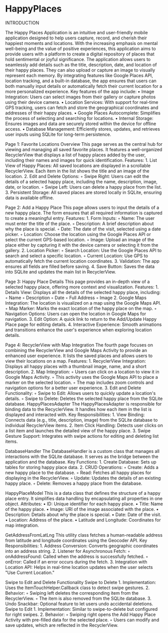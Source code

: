 # HappyPlaces
INTRODUCTION

The Happy Places Application is an intuitive and user-friendly mobile application designed to help users capture, record, and cherish their happiest moments and locations. With the increasing emphasis on mental well-being and the value of positive experiences, this application aims to provide users with a platform to create a digital repository of places that hold sentimental or joyful significance.
The application allows users to seamlessly add details such as the title, description, date, and location of their happy places. They can also upload or capture an image to visually represent each memory. By integrating features like Google Places API, location tracking, and a built-in database, the app ensures that users can both manually input details or automatically fetch their current location for a more personalized experience.
Key features of the app include:
    • Image Integration: Users can select images from their gallery or capture photos using their device camera.
    • Location Services: With support for real-time GPS tracking, users can fetch and store the geographical coordinates and addresses of their happy places.
    • Google Places Autocomplete: Simplifies the process of selecting and searching for locations.
    • Internal Storage: Ensures images and data are securely stored within the device for offline access.
    • Database Management: Efficiently stores, updates, and retrieves user inputs using SQLite for long-term persistence.




Page 1: Favorite Locations Overview
This page serves as the central hub for viewing and managing all saved favorite places. It features a well-organized RecyclerView that displays a list of happy places added by the user, including their names and images for quick identification.
Features:
    1. List View of Happy Places: All saved locations are displayed in a scrollable RecyclerView. Each item in the list shows the title and an image of the location.
    2. Edit and Delete Options:
        ◦ Swipe Right: Users can edit the details of a selected happy place, including the name, description, image, date, or location.
        ◦ Swipe Left: Users can delete a happy place from the list.
    3. Persistent Storage: All saved places are stored locally in SQLite, ensuring data is available offline.



Page 2: Add a Happy Place
This page allows users to input the details of a new happy place. The form ensures that all required information is captured to create a meaningful entry.
Features:
    1. Form Inputs:
        ◦ Name: The user must enter the title of the place.
        ◦ Description: A brief description about why the place is special.
        ◦ Date: The date of the visit, selected using a date picker.
        ◦ Location: Choose the location using the Google Places API or select the current GPS-based location.
        ◦ Image: Upload an image of the place either by capturing it with the device camera or selecting it from the gallery.
    2. Location Picker:
        ◦ Search Location: Use the Google Places API to search and select a specific location.
        ◦ Current Location: Use GPS to automatically fetch the current location coordinates.
    3. Validation: The app ensures all fields are filled before saving.
    4. Save Button: Saves the data into SQLite and updates the main list in RecyclerView.

Page 3: Happy Place Details
This page provides an in-depth view of a selected happy place, offering more context and visualization.
Features:
    1. Details View: Displays all the details of the selected happy place, including:
        ◦ Name
        ◦ Description
        ◦ Date
        ◦ Full Address
        ◦ Image
    2. Google Maps Integration: The location is visualized on a map using the Google Maps API.
        ◦ Map Marker: Marks the exact location of the happy place on the map.
        ◦ Navigation Options: Users can open the location in Google Maps for navigation.
    3. Edit Option: A quick link to return to the Add/Update Happy Place page for editing details.
    4. Interactive Experience: Smooth animations and transitions enhance the user's experience when exploring location details.
       
Page 4: RecyclerView with Map Integration
The fourth page focuses on combining the RecyclerView and Google Maps Activity to provide an enhanced user experience. It lists the saved places and allows users to view their locations on a map.
Features:
    1. RecyclerView Integration: Displays all happy places with a thumbnail image, name, and a short description.
    2. Map Integration:
        ◦ Users can click on a location to view it in Google Maps Activity.
        ◦ This activity uses the Google Maps API to place a marker on the selected location.
        ◦ The map includes zoom controls and navigation options for a better user experience.
    3. Edit and Delete Functionality:
        ◦ Swipe to Edit: Allows users to quickly update a location's details.
        ◦ Swipe to Delete: Deletes the selected happy place from the SQLite database.
HappyPlacesAdapter
The HappyPlacesAdapter is responsible for binding data to the RecyclerView. It handles how each item in the list is displayed and interacted with.
Key Responsibilities:
    1. View Binding: Connects data (e.g., title, description, image) from the SQLite database to individual RecyclerView items.
    2. Item Click Handling: Detects user clicks on a list item and launches the detailed view of the happy place.
    3. Swipe Gesture Support: Integrates with swipe actions for editing and deleting list items.







DatabaseHandler
The DatabaseHandler is a custom class that manages all interactions with the SQLite database. It serves as the bridge between the application and the database.
Key Functions:
    1. Create Database: Sets up tables for storing happy place data.
    2. CRUD Operations:
        ◦ Create: Adds a new happy place to the database.
        ◦ Read: Fetches all happy places for displaying in the RecyclerView.
        ◦ Update: Updates the details of an existing happy place.
        ◦ Delete: Removes a happy place from the database.






HappyPlaceModel
This is a data class that defines the structure of a happy place entry. It simplifies data handling by encapsulating all properties in one object.
Attributes:
    • ID: Unique identifier for each happy place.
    • Title: Name of the happy place.
    • Image: URI of the image associated with the place.
    • Description: Details about why the place is special.
    • Date: Date of the visit.
    • Location: Address of the place.
    • Latitude and Longitude: Coordinates for map integration.
      
GetAddressFromLatLng
This utility class fetches a human-readable address from latitude and longitude coordinates using the Geocoder API.
Key Responsibilities:
    1. Address Conversion: Converts geographic coordinates into an address string.
    2. Listener for Asynchronous Fetch:
        ◦ onAddressFound: Called when the address is successfully fetched.
        ◦ onError: Called if an error occurs during the fetch.
    3. Integration with Location API: Helps in real-time location updates when the user selects "Use Current Location."





Swipe to Edit and Delete Functionality
Swipe to Delete
    1. Implementation: Uses the ItemTouchHelper.Callback class to detect swipe gestures.
    2. Behavior:
        ◦ Swiping left deletes the corresponding item from the RecyclerView.
        ◦ The item is also removed from the SQLite database.
    3. Undo Snackbar: Optional feature to let users undo accidental deletions.
Swipe to Edit
    1. Implementation: Similar to swipe-to-delete but configured for right swipes.
    2. Behavior:
        ◦ Swiping right opens the Add Happy Place Activity with pre-filled data for the selected place.
        ◦ Users can modify and save updates, which are reflected in the RecyclerView.
